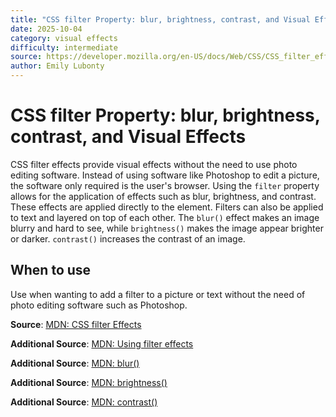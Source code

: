 ```yaml
---
title: "CSS filter Property: blur, brightness, contrast, and Visual Effects"
date: 2025-10-04
category: visual effects
difficulty: intermediate
source: https://developer.mozilla.org/en-US/docs/Web/CSS/CSS_filter_effects
author: Emily Lubonty
---
```


# CSS filter Property: blur, brightness, contrast, and Visual Effects

CSS filter effects provide visual effects without the need to use photo editing software. Instead of using software like Photoshop to edit a picture, the software only required
is the user's browser. Using the `filter` property allows for the application of effects such as blur, brightness, and contrast. These effects are applied directly to the element. Filters can also be applied to text and layered on top of each other. The `blur()` effect makes an image blurry and hard to see, while `brightness()` makes the image appear brighter or darker. `contrast()` increases the contrast of an image.

## When to use

Use when wanting to add a filter to a picture or text without the need of photo editing software such as Photoshop.

**Source**: [MDN: CSS filter Effects](https://developer.mozilla.org/en-US/docs/Web/CSS/CSS_filter_effects)

**Additional Source**: [MDN: Using filter effects](https://developer.mozilla.org/en-US/docs/Web/CSS/CSS_filter_effects/Using_filter_effects)

**Additional Source**: [MDN: blur()](https://developer.mozilla.org/en-US/docs/Web/CSS/filter-function/blur)

**Additional Source**: [MDN: brightness()](https://developer.mozilla.org/en-US/docs/Web/CSS/filter-function/brightness)

**Additional Source**: [MDN: contrast()](https://developer.mozilla.org/en-US/docs/Web/CSS/filter-function/contrast)
